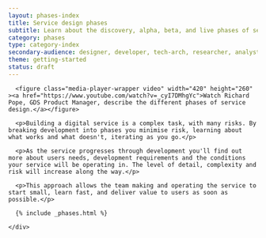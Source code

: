```yaml
---
layout: phases-index
title: Service design phases
subtitle: Learn about the discovery, alpha, beta, and live phases of service design
category: phases
type: category-index
secondary-audience: designer, developer, tech-arch, researcher, analyst
theme: getting-started
status: draft
---
```


<div class="phases-intro">
  <div class="inner">

      <figure class="media-player-wrapper video" width="420" height="260" ><a href="https://www.youtube.com/watch?v=_cyI7DMhgYc">Watch Richard Pope, GDS Product Manager, describe the different phases of service design.</a></figure>

      <p>Building a digital service is a complex task, with many risks. By breaking development into phases you minimise risk, learning about what works and what doesn't, iterating as you go.</p>

      <p>As the service progresses through development you'll find out more about users needs, development requirements and the conditions your service will be operating in. The level of detail, complexity and risk will increase along the way.</p>

      <p>This approach allows the team making and operating the service to start small, learn fast, and deliver value to users as soon as possible.</p>

  </div>
</div>

<div class="timeline">
  <div class="inner">
    <div class="service-life">

      {% include _phases.html %}

    </div>
  </div>
</div>
